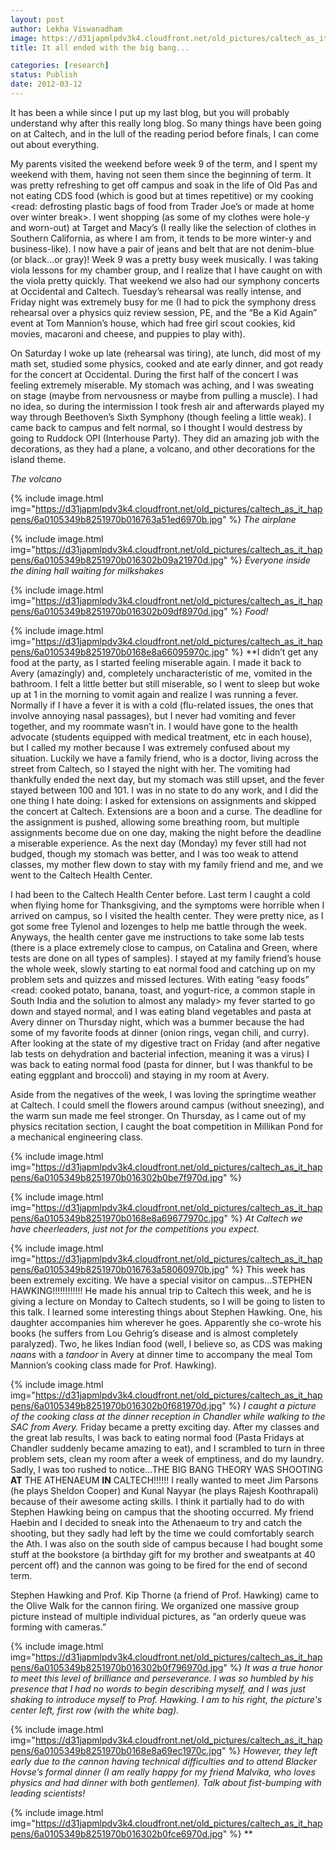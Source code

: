 ```yaml
---
layout: post
author: Lekha Viswanadham
image: https://d31japmlpdv3k4.cloudfront.net/old_pictures/caltech_as_it_happens/6a0105349b8251970b0168e8a634ac970c.jpg
title: It all ended with the big bang...

categories: [research]
status: Publish
date: 2012-03-12
---
```


It has been a while since I put up my last blog, but you will probably understand why after this really long blog. So many things have been going on at Caltech, and in the lull of the reading period before finals, I can come out about everything.

My parents visited the weekend before week 9 of the term, and I spent my weekend with them, having not seen them since the beginning of term. It was pretty refreshing to get off campus and soak in the life of Old Pas and not eating CDS food (which is good but at times repetitive) or my cooking &lt;read: defrosting plastic bags of food from Trader Joe’s or made at home over winter break&gt;. I went shopping (as some of my clothes were hole-y and worn-out) at Target and Macy’s (I really like the selection of clothes in Southern California, as where I am from, it tends to be more winter-y and business-like). I now have a pair of jeans and belt that are not denim-blue (or black...or gray)!
Week 9 was a pretty busy week musically. I was taking viola lessons for my chamber group, and I realize that I have caught on with the viola pretty quickly. That weekend we also had our symphony concerts at Occidental and Caltech. Tuesday’s rehearsal was really intense, and Friday night was extremely busy for me (I had to pick the symphony dress rehearsal over a physics quiz review session, PE, and the “Be a Kid Again” event at Tom Mannion’s house, which had free girl scout cookies, kid movies, macaroni and cheese, and puppies to play with).

On Saturday I woke up late (rehearsal was tiring), ate lunch, did most of my math set, studied some physics, cooked and ate early dinner, and got ready for the concert at Occidental. During the first half of the concert I was feeling extremely miserable. My stomach was aching, and I was sweating on stage (maybe from nervousness or maybe from pulling a muscle). I had no idea, so during the intermission I took fresh air and afterwards played my way through Beethoven’s Sixth Symphony (though feeling a little weak). I came back to campus and felt normal, so I thought I would destress by going to Ruddock OPI (Interhouse Party). They did an amazing job with the decorations, as they had a plane, a volcano, and other decorations for the island theme.

*The volcano*


{% include image.html img="https://d31japmlpdv3k4.cloudfront.net/old_pictures/caltech_as_it_happens/6a0105349b8251970b016763a51ed6970b.jpg" %}
*The airplane*


{% include image.html img="https://d31japmlpdv3k4.cloudfront.net/old_pictures/caltech_as_it_happens/6a0105349b8251970b016302b09a21970d.jpg" %}
*Everyone inside the dining hall waiting for milkshakes*


{% include image.html img="https://d31japmlpdv3k4.cloudfront.net/old_pictures/caltech_as_it_happens/6a0105349b8251970b016302b09df8970d.jpg" %}
*Food!*


{% include image.html img="https://d31japmlpdv3k4.cloudfront.net/old_pictures/caltech_as_it_happens/6a0105349b8251970b0168e8a66095970c.jpg" %}
**I didn’t get any food at the party, as I started feeling miserable again. I made it back to Avery (amazingly) and, completely uncharacteristic of me, vomited in the bathroom. I felt a little better but still miserable, so I went to sleep but woke up at 1 in the morning to vomit again and realize I was running a fever. Normally if I have a fever it is with a cold (flu-related issues, the ones that involve annoying nasal passages), but I never had vomiting and fever together, and my roommate wasn’t in. I would have gone to the health advocate (students equipped with medical treatment, etc in each house), but I called my mother because I was extremely confused about my situation. Luckily we have a family friend, who is a doctor, living across the street from Caltech, so I stayed the night with her. The vomiting had thankfully ended the next day, but my stomach was still upset, and the fever stayed between 100 and 101. I was in no state to do any work, and I did the one thing I hate doing: I asked for extensions on assignments and skipped the concert at Caltech. Extensions are a boon and a curse. The deadline for the assignment is pushed, allowing some breathing room, but multiple assignments become due on one day, making the night before the deadline a miserable experience. As the next day (Monday) my fever still had not budged, though my stomach was better, and I was too weak to attend classes, my mother flew down to stay with my family friend and me, and we went to the Caltech Health Center.

I had been to the Caltech Health Center before. Last term I caught a cold when flying home for Thanksgiving, and the symptoms were horrible when I arrived on campus, so I visited the health center. They were pretty nice, as I got some free Tylenol and lozenges to help me battle through the week. Anyways, the health center gave me instructions to take some lab tests (there is a place extremely close to campus, on Catalina and Green, where tests are done on all types of samples). I stayed at my family friend’s house the whole week, slowly starting to eat normal food and catching up on my problem sets and quizzes and missed lectures. With eating “easy foods” &lt;read: cooked potato, banana, toast, and yogurt-rice, a common staple in South India and the solution to almost any malady&gt; my fever started to go down and stayed normal, and I was eating bland vegetables and pasta at Avery dinner on Thursday night, which was a bummer because the had some of my favorite foods at dinner (onion rings, vegan chili, and curry). After looking at the state of my digestive tract on Friday (and after negative lab tests on dehydration and bacterial infection, meaning it was a virus) I was back to eating normal food (pasta for dinner, but I was thankful to be eating eggplant and broccoli) and staying in my room at Avery.

Aside from the negatives of the week, I was loving the springtime weather at Caltech. I could smell the flowers around campus (without sneezing), and the warm sun made me feel stronger. On Thursday, as I came out of my physics recitation section, I caught the boat competition in Millikan Pond for a mechanical engineering class.


{% include image.html img="https://d31japmlpdv3k4.cloudfront.net/old_pictures/caltech_as_it_happens/6a0105349b8251970b016302b0be7f970d.jpg" %}

{% include image.html img="https://d31japmlpdv3k4.cloudfront.net/old_pictures/caltech_as_it_happens/6a0105349b8251970b0168e8a69677970c.jpg" %}
*At Caltech we have cheerleaders, just not for the competitions you expect.*


{% include image.html img="https://d31japmlpdv3k4.cloudfront.net/old_pictures/caltech_as_it_happens/6a0105349b8251970b016763a58060970b.jpg" %}
This week has been extremely exciting. We have a special visitor on campus...STEPHEN HAWKING!!!!!!!!!!!! He made his annual trip to Caltech this week, and he is giving a lecture on Monday to Caltech students, so I will be going to listen to this talk. I learned some interesting things about Stephen Hawking. One, his daughter accompanies him wherever he goes. Apparently she co-wrote his books (he suffers from Lou Gehrig’s disease and is almost completely paralyzed). Two, he likes Indian food (well, I believe so, as CDS was making *naans* with a *tandoor* in Avery at dinner time to accompany the meal Tom Mannion’s cooking class made for Prof. Hawking).


{% include image.html img="https://d31japmlpdv3k4.cloudfront.net/old_pictures/caltech_as_it_happens/6a0105349b8251970b016302b0f681970d.jpg" %}
*I caught a picture of the cooking class at the dinner reception in Chandler while walking to the SAC from Avery.*
Friday became a pretty exciting day. After my classes and the great lab results, I was back to eating normal food (Pasta Fridays at Chandler suddenly became amazing to eat), and I scrambled to turn in three problem sets, clean my room after a week of emptiness, and do my laundry. Sadly, I was too rushed to notice...THE BIG BANG THEORY WAS SHOOTING **AT** THE ATHENAEUM **IN** CALTECH!!!!!! I really wanted to meet Jim Parsons (he plays Sheldon Cooper) and Kunal Nayyar (he plays Rajesh Koothrapali) because of their awesome acting skills. I think it partially had to do with Stephen Hawking being on campus that the shooting occurred. My friend Haebin and I decided to sneak into the Athenaeum to try and catch the shooting, but they sadly had left by the time we could comfortably search the Ath. I was also on the south side of campus because I had bought some stuff at the bookstore (a birthday gift for my brother and sweatpants at 40 percent off) and the cannon was going to be fired for the end of second term.

Stephen Hawking and Prof. Kip Thorne (a friend of Prof. Hawking) came to the Olive Walk for the cannon firing. We organized one massive group picture instead of multiple individual pictures, as “an orderly queue was forming with cameras.”


{% include image.html img="https://d31japmlpdv3k4.cloudfront.net/old_pictures/caltech_as_it_happens/6a0105349b8251970b016302b0f796970d.jpg" %}
*It was a true honor to meet this level of brilliance and perseverance. I was so humbled by his presence that I had no words to begin describing myself, and I was just shaking to introduce myself to Prof. Hawking. I am to his right, the picture's center left, first row (with the white bag).*


{% include image.html img="https://d31japmlpdv3k4.cloudfront.net/old_pictures/caltech_as_it_happens/6a0105349b8251970b0168e8a69ec1970c.jpg" %}
*However, they left early due to the cannon having technical difficulties and to attend Blacker Hovse’s formal dinner (I am really happy for my friend Malvika, who loves physics and had dinner with both gentlemen). Talk about fist-bumping with leading scientists!*


{% include image.html img="https://d31japmlpdv3k4.cloudfront.net/old_pictures/caltech_as_it_happens/6a0105349b8251970b016302b0fce6970d.jpg" %}
**
